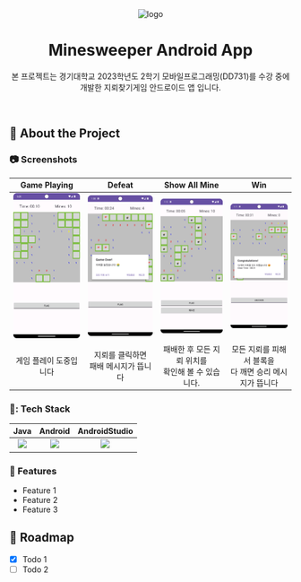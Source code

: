 <div align="center">

  <img src="https://github.com/cm2hcm2h/Minesweeper_Android_App/blob/2cb5c3b9e97b90856b59a9c35ca8b48d6e1aa800/minesweepericon.webp" alt="logo" width="100" height="auto" />
  <h1>Minesweeper Android App</h1>
  
  <p>
    본 프로젝트는 경기대학교 2023학년도 2학기 모바일프로그래밍(DD731)를 수강 중에 개발한 지뢰찾기게임 안드로이드 앱 입니다.
  </p>
  
  
</div>

<br />
  

<!-- About the Project -->
## :star2: About the Project


<!-- Screenshots -->
### :camera: Screenshots

|   Game Playing   |   Defeat   |  Show All Mine   |  Win   |
| :------: | :---------: | :--------------: | :--------------: |
| <img src="preview.png" alt="screenshot" width="300px" /> | <img src="defeat.png" alt="defeat screenshot" width="300px" /> | <img src="showAllMine.png" alt="showAllMine screenshot" width="300px" /> | <img src="winning.png" alt="winning screenshot" width="300px" /> |
|   게임 플레이 도중입니다   |   지뢰를 클릭하면<br>패배 메시지가 뜹니다   |  패배한 후 모든 지뢰 위치를<br>확인해 볼 수 있습니다.   |  모든 지뢰를 피해서 블록을<br>다 깨면 승리 메시지가 뜹니다   |









<!-- TechStack -->
### 📃: Tech Stack
|   Java   |   Android   |  AndroidStudio   |
| :------: | :---------: | :--------------: |
| <img src="https://github.com/cm2hcm2h/Minesweeper_Android_App/blob/2cb5c3b9e97b90856b59a9c35ca8b48d6e1aa800/javaIcon.png" height="100">  | <img src="https://github.com/cm2hcm2h/Minesweeper_Android_App/blob/2cb5c3b9e97b90856b59a9c35ca8b48d6e1aa800/android.png" height="80"> | <img src="https://github.com/cm2hcm2h/Minesweeper_Android_App/blob/2cb5c3b9e97b90856b59a9c35ca8b48d6e1aa800/androidStudio.png" height="75"> |


<!-- Features -->
### :dart: Features

- Feature 1
- Feature 2
- Feature 3


<!-- Roadmap -->
## :compass: Roadmap

* [x] Todo 1
* [ ] Todo 2
